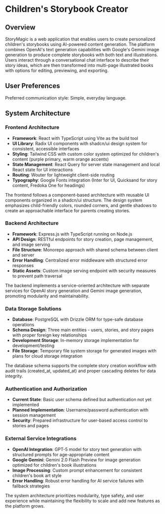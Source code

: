 # Children's Storybook Creator

## Overview

StoryMagic is a web application that enables users to create personalized children's storybooks using AI-powered content generation. The platform combines OpenAI's text generation capabilities with Google's Gemini image generation to produce complete storybooks with both text and illustrations. Users interact through a conversational chat interface to describe their story ideas, which are then transformed into multi-page illustrated books with options for editing, previewing, and exporting.

## User Preferences

Preferred communication style: Simple, everyday language.

## System Architecture

### Frontend Architecture
- **Framework**: React with TypeScript using Vite as the build tool
- **UI Library**: Radix UI components with shadcn/ui design system for consistent, accessible interfaces
- **Styling**: Tailwind CSS with custom color system optimized for children's content (purple primary, warm orange accents)
- **State Management**: React Query for server state management and local React state for UI interactions
- **Routing**: Wouter for lightweight client-side routing
- **Typography**: Google Fonts integration (Inter for UI, Quicksand for story content, Fredoka One for headings)

The frontend follows a component-based architecture with reusable UI components organized in a shadcn/ui structure. The design system emphasizes child-friendly colors, rounded corners, and gentle shadows to create an approachable interface for parents creating stories.

### Backend Architecture
- **Framework**: Express.js with TypeScript running on Node.js
- **API Design**: RESTful endpoints for story creation, page management, and image serving
- **File Structure**: Monorepo approach with shared schema between client and server
- **Error Handling**: Centralized error middleware with structured error responses
- **Static Assets**: Custom image serving endpoint with security measures to prevent path traversal

The backend implements a service-oriented architecture with separate services for OpenAI story generation and Gemini image generation, promoting modularity and maintainability.

### Data Storage Solutions
- **Database**: PostgreSQL with Drizzle ORM for type-safe database operations
- **Schema Design**: Three main entities - users, stories, and story pages with proper foreign key relationships
- **Development Storage**: In-memory storage implementation for development/testing
- **File Storage**: Temporary file system storage for generated images with plans for cloud storage integration

The database schema supports the complete story creation workflow with audit trails (created_at, updated_at) and proper cascading deletes for data integrity.

### Authentication and Authorization
- **Current State**: Basic user schema defined but authentication not yet implemented
- **Planned Implementation**: Username/password authentication with session management
- **Security**: Prepared infrastructure for user-based access control to stories and pages

### External Service Integrations
- **OpenAI Integration**: GPT-5 model for story text generation with structured prompts for age-appropriate content
- **Google Gemini**: Gemini 2.0 Flash Preview for image generation optimized for children's book illustrations
- **Image Processing**: Custom prompt enhancement for consistent children's book art style
- **Error Handling**: Robust error handling for AI service failures with fallback strategies

The system architecture prioritizes modularity, type safety, and user experience while maintaining the flexibility to scale and add new features as the platform grows.